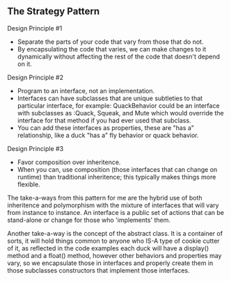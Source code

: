 <h2>The Strategy Pattern</h2>
<p>Design Principle #1</p>
<ul>
<li>Separate the parts of your code that vary from those that do 
not.</li>
<li>By encapsulating the code that varies, we can make changes to 
it dynamically without affecting the rest of the code that doesn't 
depend on it.</li>
</ul>

<p> Design Principle #2 </p>
<ul>
<li> Program to an interface, not an implementation. </li>
<li> Interfaces can have subclasses that are unique subtleties to 
that particular interface, for example: QuackBehavior could be an 
interface with subclasses as :Quack, Squeak, and Mute which would 
override the interface for that method if you had ever used that 
subclass.</li>
<li>You can add these interfaces as properties, these are "has a" 
relationship, like a duck "has a" fly behavior or quack behavior. 
</li>
</ul>

<p> Design Principle #3 </p>
<ul>
<li> Favor composition over inheritence.</li>
<li> When you can, use composition (those interfaces that can 
change on runtime) than traditional inheritence; this typically 
makes things more flexible.</li>
</ul>

<p> The take-a-ways from this pattern for me are the hybrid use of both 
inheritence and polymorphism with the mixture of interfaces that will 
vary from instance to instance. An interface is a public set of actions 
that can be stand-alone or change for those who 'implements' them. </p>

<p> Another take-a-way is the concept of the abstract class. It is a 
container of sorts, it will hold things common to anyone who IS-A type 
of cookie cutter of it, as reflected in the code examples each duck will 
have a display() method and a float() method, however other behaviors 
and properties may vary, so we encapsulate those in interfaces and 
properly create them in those subclasses constructors that implement 
those interfaces. 
</p>

